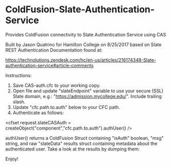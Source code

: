 # ColdFusion-Slate-Authentication-Service
Provides ColdFusion connectivity to Slate Authentication Service using CAS

Built by Jason Quatrino for Hamilton College on 8/25/2017 based on Slate REST Authentication Documentation found at:

https://technolutions.zendesk.com/hc/en-us/articles/216174348-Slate-authentication-service#article-comments

Instructions:

1. Save CAS-auth.cfc to your working copy.
2. Open file and update "slateEndpoint" variable to use your secure (SSL) Slate domain, e.g.: "https://admission.mycollege.edu/". Include trailing slash.
3. Update "cfc.path.to.auth" below to your CFC path.
4. Authenticate as follows:

<cfset request.slateCASAuth = createObject("component","cfc.path.to.auth").authUser() />

authUser() returns a ColdFusion Struct containing "isAuth" boolean, "msg" string, and raw "slateData" results struct containing metadata about the authenticated user. Take a look at the results by dumping them:

<cfdump var="#request.slateCASAuth#">

Enjoy!

